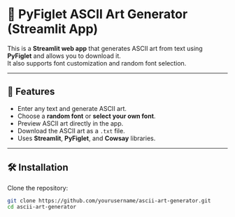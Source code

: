 # 🎨 PyFiglet ASCII Art Generator (Streamlit App)

This is a **Streamlit web app** that generates ASCII art from text using **PyFiglet** and allows you to download it.  
It also supports font customization and random font selection.

---

## 🚀 Features
- Enter any text and generate ASCII art.
- Choose a **random font** or **select your own font**.
- Preview ASCII art directly in the app.
- Download the ASCII art as a `.txt` file.
- Uses **Streamlit**, **PyFiglet**, and **Cowsay** libraries.

---

## 🛠️ Installation

Clone the repository:

```bash
git clone https://github.com/yourusername/ascii-art-generator.git
cd ascii-art-generator
